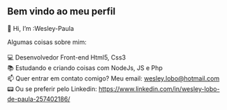<h2> Bem vindo ao meu perfil</h2>

👋 Hi, I’m :Wesley-Paula

Algumas coisas sobre mim:<br>
<br>
💻 Desenvolvedor Front-end Html5, Css3<br>
📚 Estudando e criando coisas com NodeJs, JS e Php <br>
📫 Quer entrar em contato comigo? Meu email: wesley.lobo@hotmail.com <br>
📟 Ou se preferir pelo Linkedin: https://www.linkedin.com/in/wesley-lobo-de-paula-257402186/ <br>
